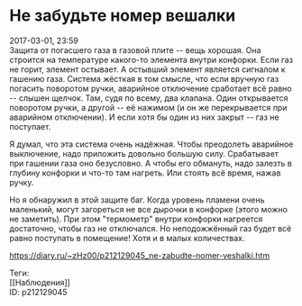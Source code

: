 Не забудьте номер вешалки
==========================

   
 2017-03-01, 23:59   
  Защита от погасшего газа в газовой плите -- вещь хорошая. Она строится на температуре какого-то элемента внутри конфорки. Если газ не горит, элемент остывает. А остывший элемент является сигналом к гашению газа. Система жёсткая в том смысле, что если вручную газ погасить поворотом ручки, аварийное отключение сработает всё равно -- слышен щелчок. Там, судя по всему, два клапана. Один открывается поворотом ручки, а другой -- её нажимом (и он же перекрывается при аварийном отключении). И если хотя бы один из них закрыт -- газ не поступает.   
   
 Я думал, что эта система очень надёжная. Чтобы преодолеть аварийное выключение, надо приложить довольно большую силу. Срабатывает при гашении газа оно безусловно. А чтобы его обмануть, надо залезть в глубину конфорки и что-то там нагреть. Или стоять всё время, нажав ручку.   
   
 Но я обнаружил в этой защите баг. Когда уровень пламени очень маленький, могут загореться не все дырочки в конфорке (этого можно не заметить). При этом "термометр" внутри конфорки нагреется достаточно, чтобы газ не отключался. Но неподожжённый газ будет всё равно поступать в помещение! Хотя и в малых количествах.   
    
 <https://diary.ru/~zHz00/p212129045_ne-zabudte-nomer-veshalki.htm>   
   
 Теги:   
 [[Наблюдения]]   
 ID: p212129045